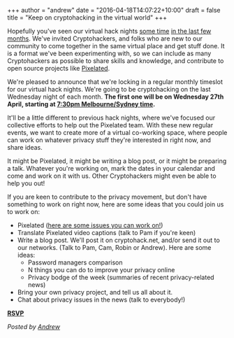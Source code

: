 +++
author = "andrew"
date = "2016-04-18T14:07:22+10:00"
draft = false
title = "Keep on cryptohacking in the virtual world"
+++

Hopefully you've seen our virtual hack nights [some time](announcing-10th-feb-virtual-hack-night.html) [in the last few months](announcing-2nd-march-virtual-hack-night.html). We've invited Cryptohackers, and folks who are new to our community to come together in the same virtual place and get stuff done. It is a format we've been experimenting with, so we can include as many Cryptohackers as possible to share skills and knowledge, and contribute to open source projects like [Pixelated](https://pixelated-project.org).

We're pleased to announce that we're locking in a regular monthly timeslot for our virtual hack nights. We're going to be cryptohacking on the last Wednesday night of each month. __The first one will be on Wednesday 27th April, starting at [7:30pm Melbourne/Sydney time](https://www.timeanddate.com/worldclock/fixedtime.html?msg=Cryptohack+Virtual+Hack+Night&iso=20160427T1930&p1=152).__

It'll be a little different to previous hack nights, where we've focused our collective efforts to help out the Pixelated team. With these new regular events, we want to create more of a virtual co-working space, where people can work on whatever privacy stuff they're interested in right now, and share ideas. 

It might be Pixelated, it might be writing a blog post, or it might be preparing a talk. Whatever you're working on, mark the dates in your calendar and come and work on it with us. Other Cryptohackers might even be able to help you out!

If you are keen to contribute to the privacy movement, but don't have something to work on right now, here are some ideas that you could join us to work on:

* Pixelated ([here are some issues you can work on!](https://github.com/pixelated/pixelated-user-agent/labels/Volunteer%20task))
* Translate Pixelated video captions (talk to Pam if you're keen)
* Write a blog post. We'll post it on cryptohack.net, and/or send it out to our networks. (Talk to Pam, Cam, Robin or Andrew). Here are some ideas:
    * Password managers comparison
    * N things you can do to improve your privacy online
    * Privacy bodge of the week (summaries of recent privacy-related news)
* Bring your own privacy project, and tell us all about it.
* Chat about privacy issues in the news (talk to everybody!)

<p class="center">
<a class="button" href="http://www.meetup.com/cryptohack-melbourne/events/230455569/"><strong>RSVP</strong></a>
</p>


*Posted by [Andrew](https://twitter.com/whereismytaco)*
